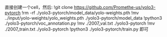 直接创建一个cell，然后:
!git clone https://github.com/Promethe-us/yolo3-pytorch
!rm -rf ./yolo3-pytorch/model_data/yolo-weights.pth
!mv ../input/yolo-weights/yolo_weights.pth ./yolo3-pytorch/model_data
!python3 ./yolo3-pytorch/voc_annotation.py
!mv ./2007_val.txt ./yolo3-pytorch
!mv ./2007_train.txt ./yolo3-pytorch
!python3  ./yolo3-pytorch/train.py
即可
